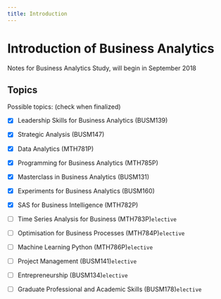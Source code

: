 ```yaml
---
title: Introduction
---
```

# Introduction of Business Analytics
Notes for Business Analytics Study, will begin in September 2018

## Topics
Possible topics: (check when finalized)

* [x] Leadership Skills for Business Analytics (BUSM139)
* [x] Strategic Analysis (BUSM147)
* [x] Data Analytics (MTH781P)
* [x] Programming for Business Analytics (MTH785P)
* [x] Masterclass in Business Analytics (BUSM131)
* [x] Experiments for Business Analytics (BUSM160) 
* [x] SAS for Business Intelligence (MTH782P) 
* [ ] Time Series Analysis for Business (MTH783P)`elective`
* [ ] Optimisation for Business Processes (MTH784P)`elective`
* [ ] Machine Learning Python (MTH786P)`elective`
* [ ] Project Management (BUSM141)`elective`
* [ ] Entrepreneurship (BUSM134)`elective`
* [ ] Graduate Professional and Academic Skills (BUSM178)`elective`

